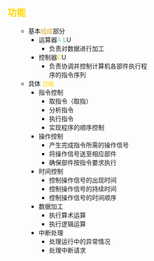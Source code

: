<div style="float: left; width: 64%; padding: 1%;">

##  <span style="color: Gold;">功能  

<ul>

  - 基本<span style="color: Goldenrod;">组成</span>部分
    - 运算器<span style="color: LightSkyBlue;">A</span> <span style="color: LimeGreen;">L</span>U
      - 负责对数据进行加工
    - 控制器<span style="color: Gold;">C</span>U
      - 负责协调并控制计算机各部件执行程序的指令序列
  - 具体 <span style="color: Gold;">功能</span>
    - 指令控制
      - 取指令（取指）
      - 分析指令
      - 执行指令
      - 实现程序的顺序控制
    - 操作控制
      - 产生完成指令所需的操作信号
      - 将操作信号送至相应部件
      - 确保部件按指令要求执行
    - 时间控制
      - 控制操作信号的出现时间
      - 控制操作信号的持续时间
      - 控制操作信号的时间顺序
    - 数据加工
      - 执行算术运算
      - 执行逻辑运算
    - 中断处理
      - 处理运行中的异常情况
      - 处理中断请求
</ul>
</div>
<div style="float: right; width: 26%; padding: 1%;">

</div>
<div style="clear: both;"></div>
